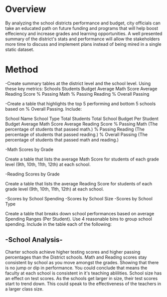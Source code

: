 # Overview
By analyzing the school districts performance and budget, city officials can take an educated path on future funding and programs that will help boost effeciency and increase grades and learning opportunities. A well presented summary of the district's stats and performance will allow the stakeholders more time to discuss and implement plans instead of being mired in a single static dataset. 

# Method

-Create summary tables at the district level and the school level. Using these key metrics:
Schools
Students
Budget
Average Math Score
Average Reading Score
% Passing Math
% Passing Reading
% Overall Passing

-Create a table that highlights the top 5 performing and bottom 5 schools based on % Overall Passing. Include:

School Name
School Type
Total Students
Total School Budget
Per Student Budget
Average Math Score
Average Reading Score
% Passing Math (The percentage of students that passed math.)
% Passing Reading (The percentage of students that passed reading.)
% Overall Passing (The percentage of students that passed math and reading.)


-Math Scores by Grade

Create a table that lists the average Math Score for students of each grade level (9th, 10th, 11th, 12th) at each school.


-Reading Scores by Grade

Create a table that lists the average Reading Score for students of each grade level (9th, 10th, 11th, 12th) at each school.


-Scores by School Spending 
-Scores by School Size
-Scores by School Type

Create a table that breaks down school performances based on average Spending Ranges (Per Student). Use 4 reasonable bins to group school spending. Include in the table each of the following:





## -School Analysis-

Charter schools achieve higher testing scores and higher passing percentages than the District schools. Math and Reading scores stay consistent by school as you move amongst the grades. Showing that there is no jump or dip in performance. You could conclude that means the faculty at each school is consistent in it's teaching ablilities. School size has an effect on test scores. As the schools get larger in size, their test scores start to trend down. This could speak to the effectiveness of the teachers in a larger class size.

